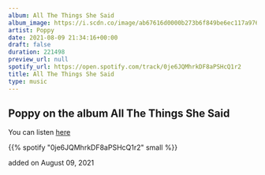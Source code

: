 ```yaml
---
album: All The Things She Said
album_image: https://i.scdn.co/image/ab67616d0000b273b6f849be6ec117a976a2e0a4
artist: Poppy
date: 2021-08-09 21:34:16+00:00
draft: false
duration: 221498
preview_url: null
spotify_url: https://open.spotify.com/track/0je6JQMhrkDF8aPSHcQ1r2
title: All The Things She Said
type: music
---
```



## Poppy on the album All The Things She Said

You can listen [here](https://open.spotify.com/track/0je6JQMhrkDF8aPSHcQ1r2)

{{% spotify "0je6JQMhrkDF8aPSHcQ1r2" small %}}

added on August 09, 2021